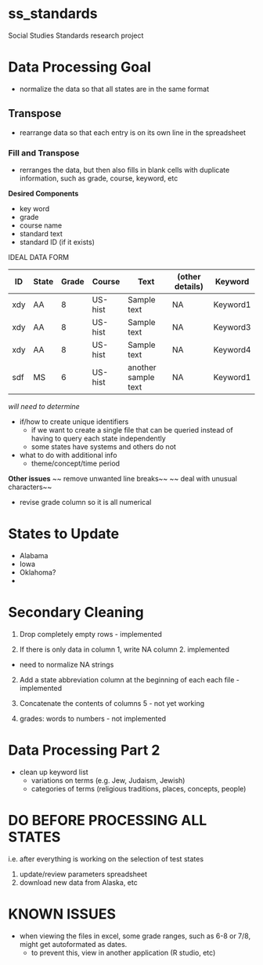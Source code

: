 # ss_standards
Social Studies Standards research project

# Data Processing Goal
- normalize the data so that all states are in the same format

## Transpose
- rearrange data so that each entry is on its own line in the spreadsheet

### Fill and Transpose
- rerranges the data, but then also fills in blank cells with duplicate information, such as grade, course, keyword, etc


**Desired Components**
- key word
- grade
- course name
- standard text
- standard ID (if it exists)

IDEAL DATA FORM

| ID  | State | Grade | Course  | Text                | (other details) | Keyword  |
| --- | ----- | ----- | ------- | ------------------- | --------- | -------- |
| xdy | AA    | 8     | US-hist | Sample text         | NA        | Keyword1 |
| xdy | AA    | 8     | US-hist | Sample text         | NA        | Keyword3 |
| xdy | AA    | 8     | US-hist | Sample text         | NA        | Keyword4 |
| sdf | MS    | 6     | US-hist | another sample text | NA        | Keyword1 |



*will need to determine*
- if/how to create unique identifiers
    - if we want to create a single file that can be queried instead of having to query each
    state independently
    - some states have systems and others do not
- what to do with additional info
    - theme/concept/time period

**Other issues**
~~ remove unwanted line breaks~~
~~ deal with unusual characters~~
- revise grade column so it is all numerical


# States to Update #
- Alabama
- Iowa
- Oklahoma?
- 

# Secondary Cleaning
1. Drop completely empty rows - implemented

2. If there is only data in column 1, write NA column 2. implemented
- need to normalize NA strings

2. Add a state abbreviation column at the beginning of each each file - implemented

3. Concatenate the contents of columns 5 - not yet working
3. grades: words to numbers - not implemented


# Data Processing Part 2
- clean up keyword list
    - variations on terms (e.g. Jew, Judaism, Jewish)
    - categories of terms (religious traditions, places, concepts, people)

# DO BEFORE PROCESSING ALL STATES
i.e. after everything is working on the selection of test states
1. update/review parameters spreadsheet
1. download new data from Alaska, etc


# KNOWN ISSUES
- when viewing the files in excel, some grade ranges, such as 6-8 or 7/8, might get autoformated as dates. 
    - to prevent this, view in another application (R studio, etc)